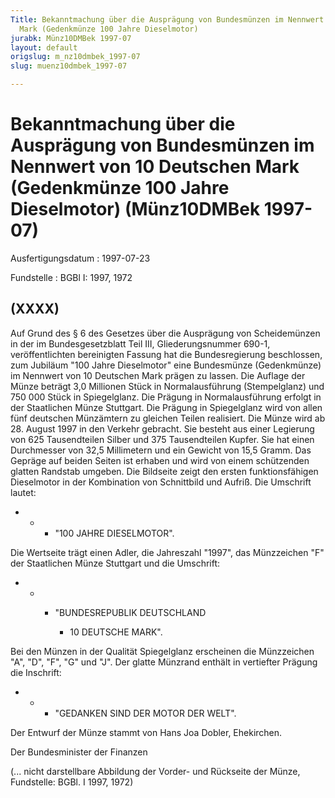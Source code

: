 ```yaml
---
Title: Bekanntmachung über die Ausprägung von Bundesmünzen im Nennwert von 10 Deutschen
  Mark (Gedenkmünze 100 Jahre Dieselmotor)
jurabk: Münz10DMBek 1997-07
layout: default
origslug: m_nz10dmbek_1997-07
slug: muenz10dmbek_1997-07

---
```


# Bekanntmachung über die Ausprägung von Bundesmünzen im Nennwert von 10 Deutschen Mark (Gedenkmünze 100 Jahre Dieselmotor) (Münz10DMBek 1997-07)

Ausfertigungsdatum
:   1997-07-23

Fundstelle
:   BGBl I: 1997, 1972



## (XXXX)

Auf Grund des § 6 des Gesetzes über die Ausprägung von Scheidemünzen in der im Bundesgesetzblatt Teil III, Gliederungsnummer 690-1, veröffentlichten bereinigten Fassung hat die Bundesregierung beschlossen, zum Jubiläum "100 Jahre Dieselmotor" eine Bundesmünze (Gedenkmünze) im Nennwert von 10 Deutschen Mark prägen zu lassen.
Die Auflage der Münze beträgt 3,0 Millionen Stück in Normalausführung (Stempelglanz) und 750 000 Stück in Spiegelglanz. Die Prägung in Normalausführung erfolgt in der Staatlichen Münze Stuttgart. Die Prägung in Spiegelglanz wird von allen fünf deutschen Münzämtern zu gleichen Teilen realisiert.
Die Münze wird ab 28. August 1997 in den Verkehr gebracht. Sie besteht aus einer Legierung von 625 Tausendteilen Silber und 375 Tausendteilen Kupfer. Sie hat einen Durchmesser von 32,5 Millimetern und ein Gewicht von 15,5 Gramm. Das Gepräge auf beiden Seiten ist erhaben und wird von einem schützenden glatten Randstab umgeben.
Die Bildseite zeigt den ersten funktionsfähigen Dieselmotor in der Kombination von Schnittbild und Aufriß. Die Umschrift lautet:

*
    *
        *   "100 JAHRE DIESELMOTOR".









Die Wertseite trägt einen Adler, die Jahreszahl "1997", das Münzzeichen "F" der Staatlichen Münze Stuttgart und die Umschrift:

*
    *
        *   "BUNDESREPUBLIK DEUTSCHLAND

            *   10 DEUTSCHE MARK".












Bei den Münzen in der Qualität Spiegelglanz erscheinen die Münzzeichen "A", "D", "F", "G" und "J".
Der glatte Münzrand enthält in vertiefter Prägung die Inschrift:

*
    *
        *   "GEDANKEN SIND DER MOTOR DER WELT".









Der Entwurf der Münze stammt von Hans Joa Dobler, Ehekirchen.

Der Bundesminister der Finanzen

(... nicht darstellbare Abbildung der Vorder- und Rückseite der Münze,
Fundstelle: BGBl. I 1997, 1972)

